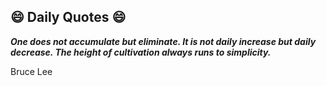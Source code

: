 ## 😄 Daily Quotes 😄

_**One does not accumulate but eliminate.
It is not daily increase but daily
decrease. The height of cultivation
always runs to simplicity.**_

Bruce Lee

